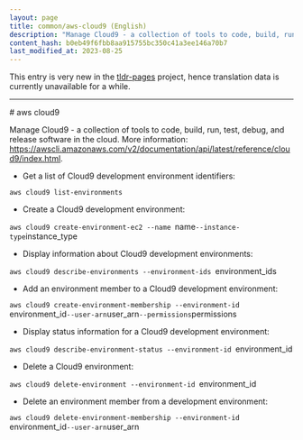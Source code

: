 ```yaml
---
layout: page
title: common/aws-cloud9 (English)
description: "Manage Cloud9 - a collection of tools to code, build, run, test, debug, and release software in the cloud."
content_hash: b0eb49f6fbb8aa915755bc350c41a3ee146a70b7
last_modified_at: 2023-08-25
---
```


This entry is very new in the [tldr-pages](https://github.com/tldr-pages/tldr) project, hence translation data is currently unavailable for a while.

<hr># aws cloud9

Manage Cloud9 - a collection of tools to code, build, run, test, debug, and release software in the cloud.
More information: <https://awscli.amazonaws.com/v2/documentation/api/latest/reference/cloud9/index.html>.

- Get a list of Cloud9 development environment identifiers:

`aws cloud9 list-environments`

- Create a Cloud9 development environment:

`aws cloud9 create-environment-ec2 --name `<span class="tldr-var badge badge-pill bg-dark-lm bg-white-dm text-white-lm text-dark-dm font-weight-bold">name</span>` --instance-type `<span class="tldr-var badge badge-pill bg-dark-lm bg-white-dm text-white-lm text-dark-dm font-weight-bold">instance_type</span>

- Display information about Cloud9 development environments:

`aws cloud9 describe-environments --environment-ids `<span class="tldr-var badge badge-pill bg-dark-lm bg-white-dm text-white-lm text-dark-dm font-weight-bold">environment_ids</span>

- Add an environment member to a Cloud9 development environment:

`aws cloud9 create-environment-membership --environment-id `<span class="tldr-var badge badge-pill bg-dark-lm bg-white-dm text-white-lm text-dark-dm font-weight-bold">environment_id</span>` --user-arn `<span class="tldr-var badge badge-pill bg-dark-lm bg-white-dm text-white-lm text-dark-dm font-weight-bold">user_arn</span>` --permissions `<span class="tldr-var badge badge-pill bg-dark-lm bg-white-dm text-white-lm text-dark-dm font-weight-bold">permissions</span>

- Display status information for a Cloud9 development environment:

`aws cloud9 describe-environment-status --environment-id `<span class="tldr-var badge badge-pill bg-dark-lm bg-white-dm text-white-lm text-dark-dm font-weight-bold">environment_id</span>

- Delete a Cloud9 environment:

`aws cloud9 delete-environment --environment-id `<span class="tldr-var badge badge-pill bg-dark-lm bg-white-dm text-white-lm text-dark-dm font-weight-bold">environment_id</span>

- Delete an environment member from a development environment:

`aws cloud9 delete-environment-membership --environment-id `<span class="tldr-var badge badge-pill bg-dark-lm bg-white-dm text-white-lm text-dark-dm font-weight-bold">environment_id</span>` --user-arn `<span class="tldr-var badge badge-pill bg-dark-lm bg-white-dm text-white-lm text-dark-dm font-weight-bold">user_arn</span>
